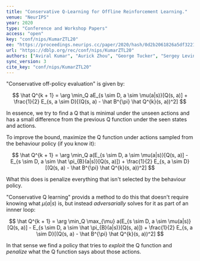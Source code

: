 ```yaml
---
title: "Conservative Q-Learning for Offline Reinforcement Learning."
venue: "NeurIPS"
year: 2020
type: "Conference and Workshop Papers"
access: "open"
key: "conf/nips/KumarZTL20"
ee: "https://proceedings.neurips.cc/paper/2020/hash/0d2b2061826a5df3221116a5085a6052-Abstract.html"
url: "https://dblp.org/rec/conf/nips/KumarZTL20"
authors: ["Aviral Kumar", "Aurick Zhou", "George Tucker", "Sergey Levine"]
sync_version: 3
cite_key: "conf/nips/KumarZTL20"
---
```

"Conservative off-policy evaluation" is given by:

$$
\hat Q^{k + 1} = \arg \min_Q aE_{s \sim D, a \sim \mu(a|s)}[Q(s, a)] + \frac{1}{2} E_{s, a \sim D}[(Q(s, a) - \hat B^{\pi} \hat Q^{k}(s, a))^2]
$$

In essence, we try to find a Q that is minimal under the unseen actions and has a small difference from the previous Q function under the seen states and actions.

To improve the bound, maximize the Q function under actions sampled from the behaviour policy (if you know it):

$$
\hat Q^{k + 1} = \arg \min_Q a(E_{s \sim D, a \sim \mu(a|s)}[Q(s, a)] - E_{s \sim D, a \sim \hat \pi_{B}(a|s)}[Q(s, a)]) + \frac{1}{2} E_{s, a \sim D}[(Q(s, a) - \hat B^{\pi} \hat Q^{k}(s, a))^2]
$$

What this does is penalize everything that isn't selected by the behaviour policy.

"Conservative Q learning" provids a method to do this that doesn't require knowing what $\mu(a|s)$ is, but instead *adversarially* solves for it as part of an innner loop:

$$
\hat Q^{k + 1} = \arg \min_Q \max_{\mu} a(E_{s \sim D, a \sim \mu(a|s)}[Q(s, a)] - E_{s \sim D, a \sim \hat \pi_{B}(a|s)}[Q(s, a)]) + \frac{1}{2} E_{s, a \sim D}[(Q(s, a) - \hat B^{\pi} \hat Q^{k}(s, a))^2]
$$

In that sense we find a policy that tries to *exploit* the Q function and *penalize* what the Q function says about those actions.